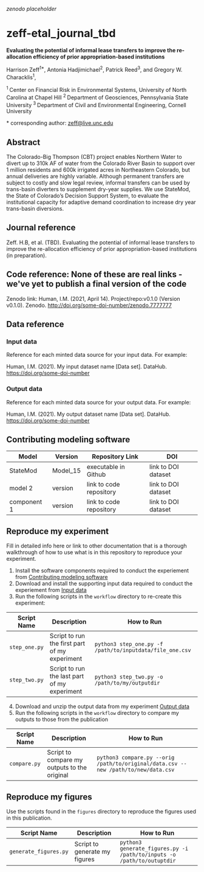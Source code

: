 _zenodo placeholder_

# zeff-etal_journal_tbd

**Evaluating the potential of informal lease transfers to improve the re-allocation efficiency of prior appropriation-based institutions**

Harrison Zeff<sup>1\*</sup>, Antonia Hadjimichael<sup>2</sup>, Patrick Reed<sup>3</sup>, and Gregory W. Characklis<sup>1</sup>,

<sup>1 </sup> Center on Financial Risk in Environmental Systems, University of North Carolina at Chapel Hill
<sup>2 </sup> Department of Geosciences, Pennsylvania State University
<sup>3 </sup> Department of Civil and Environmental Engineering, Cornell University


\* corresponding author:  zeff@live.unc.edu

## Abstract
The Colorado-Big Thompson (CBT) project enables Northern Water to divert up to 310k AF of water from the Colorado River Basin to support over 1 million residents and 600k irrigated acres in Northeastern Colorado, but annual deliveries are highly variable. Although permanent transfers are subject to costly and slow legal review, informal transfers can be used by trans-basin diverters to supplement dry-year supplies. We use StateMod, the State of Colorado’s Decision Support System, to evaluate the institutional capacity for adaptive demand coordination to increase dry year trans-basin diversions.

## Journal reference
Zeff. H.B, et al. (TBD). Evaluating the potential of informal lease transfers to improve the re-allocation efficiency of prior appropriation-based institutions (in preparation).

## Code reference: None of these are real links - we've yet to publish a final version of the code
Zenodo link:
Human, I.M. (2021, April 14). Project/repo:v0.1.0 (Version v0.1.0). Zenodo. http://doi.org/some-doi-number/zenodo.7777777

## Data reference

### Input data
Reference for each minted data source for your input data.  For example:

Human, I.M. (2021). My input dataset name [Data set]. DataHub. https://doi.org/some-doi-number

### Output data
Reference for each minted data source for your output data.  For example:

Human, I.M. (2021). My output dataset name [Data set]. DataHub. https://doi.org/some-doi-number

## Contributing modeling software
| Model | Version | Repository Link | DOI |
|-------|---------|-----------------|-----|
| StateMod | Model_15 | executable in Github | link to DOI dataset |
| model 2 | version | link to code repository | link to DOI dataset |
| component 1 | version | link to code repository | link to DOI dataset |

## Reproduce my experiment
Fill in detailed info here or link to other documentation that is a thorough walkthrough of how to use what is in this repository to reproduce your experiment.


1. Install the software components required to conduct the experiement from [Contributing modeling software](#contributing-modeling-software)
2. Download and install the supporting input data required to conduct the experiement from [Input data](#input-data)
3. Run the following scripts in the `workflow` directory to re-create this experiment:

| Script Name | Description | How to Run |
| --- | --- | --- |
| `step_one.py` | Script to run the first part of my experiment | `python3 step_one.py -f /path/to/inputdata/file_one.csv` |
| `step_two.py` | Script to run the last part of my experiment | `python3 step_two.py -o /path/to/my/outputdir` |

4. Download and unzip the output data from my experiment [Output data](#output-data)
5. Run the following scripts in the `workflow` directory to compare my outputs to those from the publication

| Script Name | Description | How to Run |
| --- | --- | --- |
| `compare.py` | Script to compare my outputs to the original | `python3 compare.py --orig /path/to/original/data.csv --new /path/to/new/data.csv` |

## Reproduce my figures
Use the scripts found in the `figures` directory to reproduce the figures used in this publication.

| Script Name | Description | How to Run |
| --- | --- | --- |
| `generate_figures.py` | Script to generate my figures | `python3 generate_figures.py -i /path/to/inputs -o /path/to/outuptdir` |
